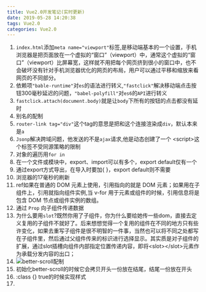```yaml
---
title: Vue2.0开发笔记(实时更新)
date: 2019-05-28 14:20:38
tags: Vue2.0
categories: Vue2.0
---
```


1. `index.html`添加`meta name="viewport"`标签,是移动端基本的一个设置，手机浏览器是把页面放在一个虚拟的“窗口”（viewport）中，通常这个虚拟的“窗口”（viewport）比屏幕宽，这样就不用把每个网页挤到很小的窗口中，也不会破坏没有针对手机浏览器优化的网页的布局，用户可以通过平移和缩放来看网页的不同部分。
2. 依赖项`"bable-runtime"`对`es`的语法进行转义,`"fastclick"`解决移动端点击按钮300毫秒延迟的问题，`"babel-polyfill"`对`es6`的`API`进行转义
3. `fastclick.attach(document.body)`就是让`body`下所有的按钮的点击都没有延时
4. 别名的配制
5. `router-link tag="div"`这个tag的意思是把和这个连接渲染成`div`，默认本来是`a`
6. `Jsonp`解决跨域问题，他发送的不是`ajax`请求,他是动态创建了一个 &#60;script&#62;这个标签不受同源策略的限制
7. 对象的遍历用`for in`
8. 在一个文件或模块中，export、import可以有多个，export default仅有一个
9. 通过export方式导出，在导入时要加{ }，export default则不需要
10. 浏览器的17毫秒的刷新
11. ref如果在普通的 DOM 元素上使用，引用指向的就是 DOM 元素；如果用在子组件上，引用就指向组件实例,当 v-for 用于元素或组件的时候，引用信息将是包含 DOM 节点或组件实例的数组。
12. 通过 `Prop` 向子组件传递数据
13. 为什么要用`slot`?既然你用了子组件，你为什么要给她传一些dom，直接去定义复用的子组件不就好了。后来想想觉得一个复用的组件在不同的地方只有些许变化，如果去重写子组件是很不明智的一件事，当然也可以将不同之处都写在子组件里，然后通过父组件传来的标识进行选择显示。其实质是对子组件的扩展，通过slot插槽向组件内部指定位置传递内容，即将\<slot\>\</slot\>元素作为承载分发内容的出口；
14. ![better-scroll配制](http://blog.panxiandiao.com/20190616181146.png)
15. 初始化better-scroll的时候它会拷贝开头一份放在结尾，结尾一份放在开头
16. :class {} true的时候实现样式
17. 